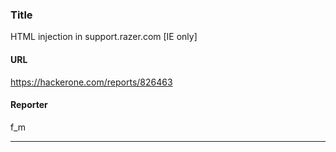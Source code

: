 ### Title
HTML injection in support.razer.com [IE only]
#### URL 
https://hackerone.com/reports/826463
#### Reporter 
f_m

---


